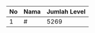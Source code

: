 | No | Nama            | Jumlah Level |
|----|-----------------|--------------|
| 1  | #    |    5269        |
